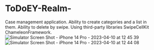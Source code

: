 # ToDoEY-Realm-
Case management application.  Ability to create categories and a list in them.  Ability to delete by swipe.  Using third-party libraries SwipeCellKit ChameleonFramework.
![Simulator Screen Shot - iPhone 14 Pro - 2023-04-10 at 12 45 39](https://user-images.githubusercontent.com/61159577/230877649-17f84a51-58dd-447e-a3a8-d22db445aabe.png)
![Simulator Screen Shot - iPhone 14 Pro - 2023-04-10 at 12 44 08](https://user-images.githubusercontent.com/61159577/230877673-7f521040-4e7e-4dc0-84e5-4639dc534fec.png)
